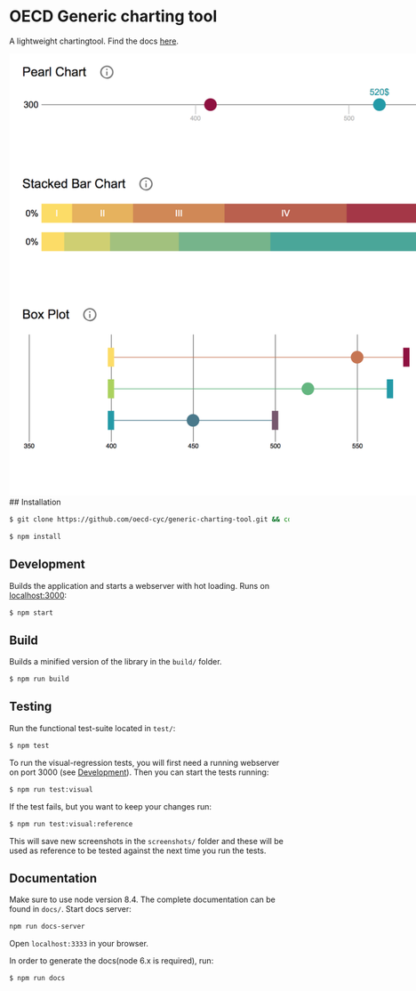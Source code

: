 # OECD Generic charting tool

A lightweight chartingtool. Find the docs [here](https://oecd-cyc.github.io/generic-charting-tool).

<img src="https://raw.githubusercontent.com/oecd-cyc/generic-charting-tool/master/public/images/charts-example.png" style="max-width: 960px">
## Installation

```sh
$ git clone https://github.com/oecd-cyc/generic-charting-tool.git && cd generic-charting-tool
```

```sh
$ npm install
```

## Development

Builds the application and starts a webserver with hot loading.
Runs on [localhost:3000](http://localhost:3000/):

```sh
$ npm start
```

## Build

Builds a minified version of the library in the `build/` folder.

```sh
$ npm run build
```

## Testing

Run the functional test-suite located in `test/`:

```sh
$ npm test
```

To run the visual-regression tests, you will first need a running webserver on port 3000 (see [Development](#development)). Then you can start the tests running:

```sh
$ npm run test:visual
```

If the test fails, but you want to keep your changes run:

```sh
$ npm run test:visual:reference
```

This will save new screenshots in the `screenshots/` folder and these will be used as reference to be tested against the next time you run the tests.

## Documentation

Make sure to use node version 8.4. The complete documentation can be found in `docs/`. Start docs server:

```sh
npm run docs-server
```

Open `localhost:3333` in your browser.

In order to generate the docs(node 6.x is required), run:

```sh
$ npm run docs
```
